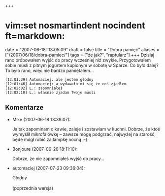 +++
# vim:set nosmartindent nocindent ft=markdown:
date = "2007-06-18T13:05:09"
draft = false
title = "Dobra pamięć"
aliases = ["/2007/06/18/dobra-pamiec/"]
tags = ["że jak?", "raptularz"]
+++
Dzisiaj rano próbowałem wyjść do pracy wcześniej niż zwykle. Przygotowałem
sobie müsli z pitnym jogurtem kupionym w sobotę w Sparze. Co było dalej? To
było rano, więc nie bardzo pamiętałem...

    
    
    [12:01:39] Automaciej: ale jestem głodny
    [12:01:46] Automaciej: a wydawało mi się że coś zjadłem
    [12:02:02] L.: zapomniałeś
    [12:02:10] L.: właśnie zjadam Twoje müsli 


## Komentarze

* Mike (2007-06-18 13:39:07): <p>Ja tak zapominam o kawie, zaleje i zostawiam w
  kuchni. Dobrze, że ktoś wymyślił mikrofalówkę &#8211; zawsze mogę podgrzać,
  najwyżej na starość, będę mógł robić za lampkę nocną ;-).</p>
* Bonjoure (2007-06-20 18:11:10): <p>Dobrze, że nie zapomniałeś wyjść do
  pracy&#8230;</p>
* automaciej (2007-07-23 09:36:04): <p>Głodny<br /><br />(poprzednia wersja)</p>
